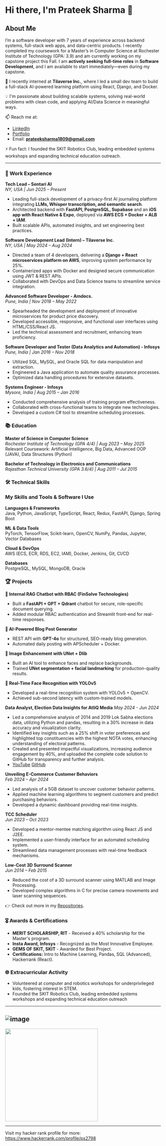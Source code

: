 # Hi there, I'm Prateek Sharma 👋

## About Me
I’m a software developer with 7 years of experience across backend systems, full-stack web apps, and data-centric products. I recently completed my coursework for a Master’s in Computer Science at Rochester Institute of Technology (GPA: 3.9) and am currently working on my capstone project this Fall. I am **actively seeking full-time roles** in **Software Development**, and I am available to start immediately—even during my capstone.

🚀 I recently interned at **Tilaverse Inc.**, where I led a small dev team to build a full-stack AI-powered learning platform using React, Django, and Docker.

💡 I'm passionate about building scalable systems, solving real-world problems with clean code, and applying AI/Data Science in meaningful ways.

📫 Reach me at:  
- [LinkedIn](https://www.linkedin.com/in/prateek-sharma18)  
- [Portfolio](https://prateeksharma18.netlify.app)  
- Email: **prateeksharma1809@gmail.com**

⚡ Fun fact: I founded the SKIT Robotics Club, leading embedded systems workshops and expanding technical education outreach.

---

### 💼 Work Experience

**Tech Lead – Sentari AI**  
_NY, USA | Jun 2025 – Present_  
- Leading full-stack development of a privacy-first AI journaling platform integrating **LLMs, Whisper transcription, and semantic search**.  
- Architected backend with **FastAPI, PostgreSQL, Supabase** and an **iOS app with React Native & Expo**, deployed via **AWS ECS + Docker + ALB + IAM**.  
- Built scalable APIs, automated insights, and set engineering best practices.  

**Software Development Lead (Intern) – Tilaverse Inc.**  
_NY, USA | May 2024 – Aug 2024_  
- Directed a team of 4 developers, delivering a **Django + React microservices platform on AWS**, improving system performance by 25%.  
- Containerized apps with Docker and designed secure communication using JWT & REST APIs.  
- Collaborated with DevOps and Data Science teams to streamline service integration.  

**Advanced Software Developer - Amdocs.**  
_Pune, India | Nov 2018 – May 2022_  
- Spearheaded the development and deployment of innovative microservices for product price discovery.
- Developed accessible, responsive, and functional user interfaces using HTML/CSS/React JS.
- Led the technical assessment and recruitment, enhancing team proficiency.

**Software Developer and Tester (Data Analytics and Automation) - Infosys**  
_Pune, India | Jan 2016 – Nov 2018_  
- Utilized SQL, MySQL, and Oracle SQL for data manipulation and extraction.
- Engineered a Java application to automate quality assurance processes.
- Optimized data handling procedures for extensive datasets.

**Systems Engineer - Infosys**  
_Mysore, India | Aug 2015 – Jan 2016_  
- Conducted comprehensive analysis of training program effectiveness.
- Collaborated with cross-functional teams to integrate new technologies.
- Developed a custom C# tool to streamline scheduling processes.

### 📚 Education

**Master of Science in Computer Science**  
_Rochester Institute of Technology (GPA 4/4) | Aug 2023 – May 2025_  
Relevant Coursework: Artificial Intelligence, Big Data, Advanced OOP (JAVA), Data Structures (Python)

**Bachelor of Technology in Electronics and Communications**  
_Rajasthan Technical University (GPA 3.6/4) | Aug 2011 – Jul 2015_

### 🛠 Technical Skills

### My Skills and Tools & Software I Use
**Languages & Frameworks**  
Java, Python, JavaScript, TypeScript, React, Redux, FastAPI, Django, Spring Boot  

**ML & Data Tools**  
PyTorch, TensorFlow, Scikit-learn, OpenCV, NumPy, Pandas, Jupyter, Vector Databases  

**Cloud & DevOps**  
AWS (ECS, ECR, RDS, EC2, IAM), Docker, Jenkins, Git, CI/CD  

**Databases**  
PostgreSQL, MySQL, MongoDB, Oracle  


### 🏆 Projects

**🔹 Internal RAG Chatbot with RBAC (FinSolve Technologies)**  
- Built a **FastAPI + GPT + Qdrant** chatbot for secure, role-specific document querying.  
- Added modular RBAC authentication and Streamlit front-end for real-time responses.  

**🔹 AI-Powered Blog Post Generator**  
- REST API with **GPT-4o** for structured, SEO-ready blog generation.  
- Automated daily posting with APScheduler + Docker.  

**🔹 Image Enhancement with UNet + Dlib**  
- Built an AI tool to enhance faces and replace backgrounds.  
- Trained **UNet segmentation + facial landmarking** for production-quality results.  

**🔹 Real-Time Face Recognition with YOLOv5**  
- Developed a real-time recognition system with YOLOv5 + OpenCV.  
- Achieved sub-second latency with custom-trained models.  

**Data Analyst, Election Data Insights for AtliQ Media**
_May 2024 - Jun 2024_
 - Led a comprehensive analysis of 2014 and 2019 Lok Sabha elections data, utilizing Python and pandas, resulting in a 30% increase in data accuracy and visualization clarity.
 - Identified key insights such as a 25% shift in voter preferences and highlighted top constituencies with the highest NOTA votes, enhancing understanding of electoral patterns.
 - Created and presented impactful visualizations, increasing audience engagement by 40%, and uploaded the complete code solution to GitHub for transparency and further analysis.
 - [YouTube](https://www.youtube.com/watch?v=8PnBp4qENeU) [GitHub](https://github.com/prateeksharma1809/codebasics-resume-project-challenge)

**Unveiling E-Commerce Customer Behaviors**  
_Feb 2024 – Apr 2024_  
- Led analysis of a 5GB dataset to uncover customer behavior patterns.
- Applied machine learning algorithms to segment customers and predict purchasing behaviors.
- Developed a dynamic dashboard providing real-time insights.

**TCC Scheduler**  
_Jun 2023 – Oct 2023_  
- Developed a mentor-mentee matching algorithm using React JS and J2EE.
- Implemented a user-friendly interface for an automated scheduling system.
- Streamlined data management processes with real-time feedback mechanisms.

**Low-Cost 3D Surround Scanner**  
_Jun 2014 – Feb 2015_  
- Reduced the cost of a 3D surround scanner using MATLAB and Image Processing.
- Developed complex algorithms in C for precise camera movements and laser scanning sequences.

  
👉 Check out more in my [Repositories](https://github.com/prateeksharma1809?tab=repositories).  


### 🎖 Awards & Certifications

- **MERIT SCHOLARSHIP, RIT** - Received a 40% scholarship for the Master's program.
- **Insta Award, Infosys** - Recognized as the Most Innovative Employee.
- **GEMS OF SKIT, SKIT** - Awarded for Best Project.
- **Certifications:** Intro to Machine Learning, Pandas, SQL (Advanced), Hackerrank (React).

### 🌐 Extracurricular Activity

- Volunteered at computer and robotics workshops for underprivileged kids, fostering interest in STEM.
- Founded the SKIT Robotics Club, leading embedded systems workshops and expanding technical education outreach

---
![image](https://github.com/prateeksharma1809/prateeksharma1809/assets/109249875/0ebbe8ac-ff5e-4c3e-997c-593f26a2afe1)
---
<img src="https://github.com/user-attachments/assets/8722437b-e70a-4c71-ab96-c4c6cc89f2ff" width="300">
<!-- ![leetcode100](https://github.com/user-attachments/assets/8722437b-e70a-4c71-ab96-c4c6cc89f2ff) -->

---
Visit my hacker rank profile for more: https://www.hackerrank.com/profile/ps2798


